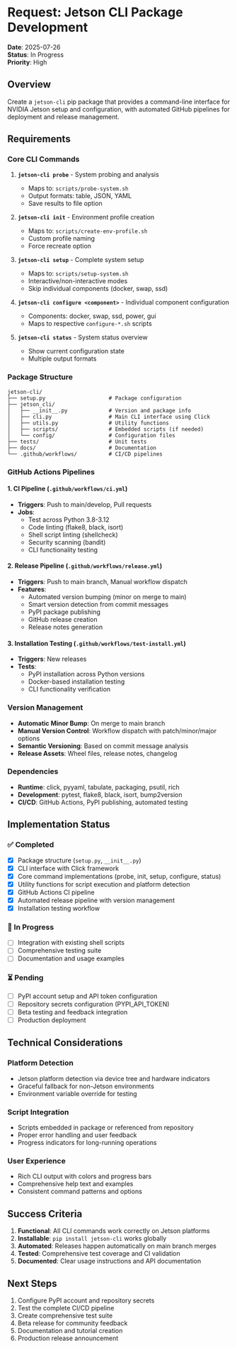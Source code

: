 # Request: Jetson CLI Package Development

**Date**: 2025-07-26  
**Status**: In Progress  
**Priority**: High  

## Overview

Create a `jetson-cli` pip package that provides a command-line interface for NVIDIA Jetson setup and configuration, with automated GitHub pipelines for deployment and release management.

## Requirements

### Core CLI Commands

1. **`jetson-cli probe`** - System probing and analysis
   - Maps to: `scripts/probe-system.sh`
   - Output formats: table, JSON, YAML
   - Save results to file option

2. **`jetson-cli init`** - Environment profile creation
   - Maps to: `scripts/create-env-profile.sh`
   - Custom profile naming
   - Force recreate option

3. **`jetson-cli setup`** - Complete system setup
   - Maps to: `scripts/setup-system.sh`
   - Interactive/non-interactive modes
   - Skip individual components (docker, swap, ssd)

4. **`jetson-cli configure <component>`** - Individual component configuration
   - Components: docker, swap, ssd, power, gui
   - Maps to respective `configure-*.sh` scripts

5. **`jetson-cli status`** - System status overview
   - Show current configuration state
   - Multiple output formats

### Package Structure

```
jetson-cli/
├── setup.py                    # Package configuration
├── jetson_cli/
│   ├── __init__.py             # Version and package info
│   ├── cli.py                  # Main CLI interface using Click
│   ├── utils.py                # Utility functions
│   ├── scripts/                # Embedded scripts (if needed)
│   └── config/                 # Configuration files
├── tests/                      # Unit tests
├── docs/                       # Documentation
└── .github/workflows/          # CI/CD pipelines
```

### GitHub Actions Pipelines

#### 1. CI Pipeline (`.github/workflows/ci.yml`)
- **Triggers**: Push to main/develop, Pull requests
- **Jobs**:
  - Test across Python 3.8-3.12
  - Code linting (flake8, black, isort)
  - Shell script linting (shellcheck)
  - Security scanning (bandit)
  - CLI functionality testing

#### 2. Release Pipeline (`.github/workflows/release.yml`)
- **Triggers**: Push to main branch, Manual workflow dispatch
- **Features**:
  - Automated version bumping (minor on merge to main)
  - Smart version detection from commit messages
  - PyPI package publishing
  - GitHub release creation
  - Release notes generation

#### 3. Installation Testing (`.github/workflows/test-install.yml`)
- **Triggers**: New releases
- **Tests**:
  - PyPI installation across Python versions
  - Docker-based installation testing
  - CLI functionality verification

### Version Management

- **Automatic Minor Bump**: On merge to main branch
- **Manual Version Control**: Workflow dispatch with patch/minor/major options
- **Semantic Versioning**: Based on commit message analysis
- **Release Assets**: Wheel files, release notes, changelog

### Dependencies

- **Runtime**: click, pyyaml, tabulate, packaging, psutil, rich
- **Development**: pytest, flake8, black, isort, bump2version
- **CI/CD**: GitHub Actions, PyPI publishing, automated testing

## Implementation Status

### ✅ Completed
- [x] Package structure (`setup.py`, `__init__.py`)
- [x] CLI interface with Click framework
- [x] Core command implementations (probe, init, setup, configure, status)
- [x] Utility functions for script execution and platform detection
- [x] GitHub Actions CI pipeline
- [x] Automated release pipeline with version management
- [x] Installation testing workflow

### 🔄 In Progress
- [ ] Integration with existing shell scripts
- [ ] Comprehensive testing suite
- [ ] Documentation and usage examples

### ⏳ Pending
- [ ] PyPI account setup and API token configuration
- [ ] Repository secrets configuration (PYPI_API_TOKEN)
- [ ] Beta testing and feedback integration
- [ ] Production deployment

## Technical Considerations

### Platform Detection
- Jetson platform detection via device tree and hardware indicators
- Graceful fallback for non-Jetson environments
- Environment variable override for testing

### Script Integration
- Scripts embedded in package or referenced from repository
- Proper error handling and user feedback
- Progress indicators for long-running operations

### User Experience
- Rich CLI output with colors and progress bars
- Comprehensive help text and examples
- Consistent command patterns and options

## Success Criteria

1. **Functional**: All CLI commands work correctly on Jetson platforms
2. **Installable**: `pip install jetson-cli` works globally
3. **Automated**: Releases happen automatically on main branch merges
4. **Tested**: Comprehensive test coverage and CI validation
5. **Documented**: Clear usage instructions and API documentation

## Next Steps

1. Configure PyPI account and repository secrets
2. Test the complete CI/CD pipeline
3. Create comprehensive test suite
4. Beta release for community feedback
5. Documentation and tutorial creation
6. Production release announcement